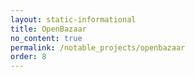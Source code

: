 ```yaml
---
layout: static-informational
title: OpenBazaar
no_content: true
permalink: /notable_projects/openbazaar
order: 8
---
```

